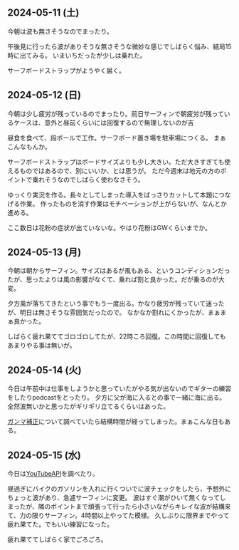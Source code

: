 ## 2024-05-11 (土)

今朝は波も無さそうなのでまったり。

午後見に行ったら波がありそうな無さそうな微妙な感じでしばらく悩み、結局15時に出てみる。
いまいちだったが少しは乗れた。

サーフボードストラップがようやく届く。

## 2024-05-12 (日)

今朝は少し疲労が残っているのでまったり。前日サーフィンで朝疲労が残っているケースは、意外と昼前くらいには回復するので無理しないのが吉

昼食を食べて、段ボールで工作。サーフボード置き場を駐車場につくる。
まぁこんなもんか。

サーフボードストラップはボードサイズよりも少し大きい。ただ大きすぎても使えるものではあるので、別にいいか、とは思うが。
ただ今週末は地元の方のポイントで乗れそうなのでしばらく使わなさそう。

ゆっくり実況を作る。長々としてしまった導入をばっさりカットして本題につなげる作業。
作ったものを消す作業はモチベーションが上がらないが、なんとか進める。

ここ数日は花粉の症状が出ていないな。やはり花粉はGWくらいまでか。

## 2024-05-13 (月)

今朝は朝からサーフィン。サイズはあるが風もある、というコンディションだったが、思ったよりは風の影響がなくて、乗れば割と良かった。だが乗るのが大変。

夕方風が落ちてきたという事でもう一度出る。かなり疲労が残っていて迷ったが、明日は無さそうな雰囲気だったので。
なかなか割れにくかったが、まぁまぁ良かった。

しばらく疲れ果ててゴロゴロしてたが、22時ころ回復。この時間に回復してもあまりやる事は無いが。

## 2024-05-14 (火)

今日は午前中は仕事をしようかと思っていたがやる気が出ないのでギターの練習をしたりpodcastをとったり。
夕方に父が海に入るとの事で一緒に海に出る。全然波無いかと思ったがギリギリ立てるくらいはあった。

[ガンマ補正](%E3%82%AC%E3%83%B3%E3%83%9E%E8%A3%9C%E6%AD%A3)について調べていたら結構時間が経ってしまった。まぁこんな日もある。

## 2024-05-15 (水)

今日は[YouTubeAPI](YouTubeAPI)を調べたり。

昼過ぎにバイクのガソリンを入れに行くついでに波チェックをしたら、予想外にちょっと波があり、急遽サーフィンに変更。
波はすぐ潮がひいて無くなってしまったが、隣のポイントまで頑張って行ったら小さいながらキレイな波が結構来て、力の限りサーフィン。4時間以上やってた模様。
久しぶりに限界までやって疲れ果てた。でもいい練習になった。

疲れ果ててしばらく家でごろごろ。